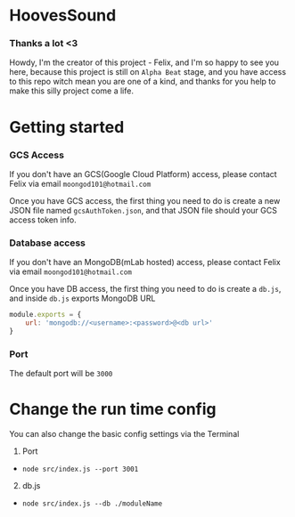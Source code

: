 # HoovesSound

### Thanks a lot <3

Howdy, I'm the creator of this project - Felix, 
and I'm so happy to see you here, 
because this project is still on `Alpha Beat` stage, 
and you have access to this repo witch mean you are one of a kind, 
and thanks for you help to make this silly project come a life.

# Getting started

### GCS Access

If you don't have an GCS(Google Cloud Platform) access, please contact Felix via email `moongod101@hotmail.com`

Once you have GCS access, the first thing you need to do is create a new JSON file named `gcsAuthToken.json`, and that JSON file should your GCS access token info.

### Database access

If you don't have an MongoDB(mLab hosted) access, please contact Felix via email `moongod101@hotmail.com`

Once you have DB access, the first thing you need to do is create a `db.js`, and inside `db.js` exports MongoDB URL

```javascript
module.exports = {
    url: 'mongodb://<username>:<password>@<db url>'
}
````

### Port

The default port will be `3000`


# Change the run time config

You can also change the basic config settings via the Terminal

1. Port
  * `node src/index.js --port 3001`

2. db.js
  * `node src/index.js --db ./moduleName`